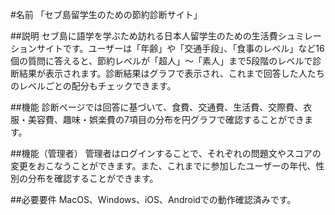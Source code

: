 #名前
「セブ島留学生のための節約診断サイト」

##説明
セブ島に語学を学ぶため訪れる日本人留学生のための生活費シュミレーションサイトです。ユーザーは「年齢」や「交通手段」、「食事のレベル」など16個の質問に答えると、節約レベルが「超人」〜「素人」まで5段階のレベルで診断結果が表示されます。診断結果はグラフで表示され、これまで回答した人たちのレベルごとの配分もチェックできます。

##機能
診断ページでは回答に基づいて、食費、交通費、生活費、交際費、衣服・美容費、趣味・娯楽費の7項目の分布を円グラフで確認することができます。

##機能（管理者）
管理者はログインすることで、それぞれの問題文やスコアの変更をおこなうことができます。また、これまでに参加したユーザーの年代、性別の分布を確認することができます。

##必要要件
MacOS、Windows、iOS、Androidでの動作確認済みです。
